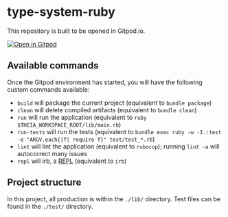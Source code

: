 # type-system-ruby

This repository is built to be opened in Gitpod.io.

[![Open in Gitpod](https://gitpod.io/button/open-in-gitpod.svg)](https://gitpod.io/#https://github.com/blalasaadri/type-system-ruby)

## Available commands
Once the Gitpod environment has started, you will have the following custom commands available:
- `build` will package the current project (equivalent to `bundle package`)
- `clean` will delete compiled artifacts (equivalent to `bundle clean`)
- `run` will run the application (equivalent to `ruby $THEIA_WORKSPACE_ROOT/lib/main.rb`)
- `run-tests` will run the tests (equivalent to `bundle exec ruby -w -I.:test -e "ARGV.each{|f| require f}" test/test_*.rb`)
- `lint` will lint the application (equivalent to `rubocop`); running `lint -a` will autocorrect many issues
- `repl` will irb, a [REPL](https://en.wikipedia.org/wiki/Read%E2%80%93eval%E2%80%93print_loop) (equivalent to `irb`)

## Project structure
In this project, all production is within the `./lib/` directory.
Test files can be found in the `./test/` directory.
